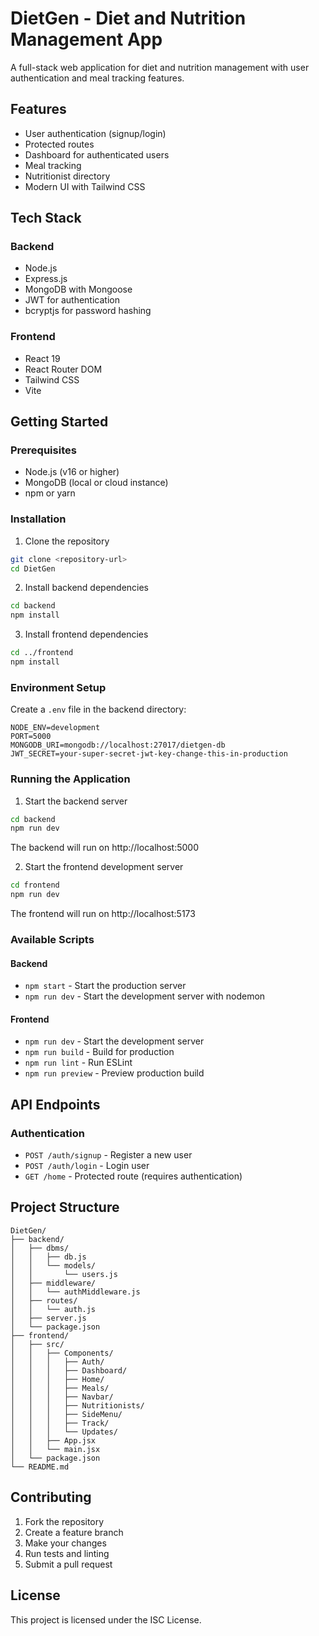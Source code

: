 # DietGen - Diet and Nutrition Management App

A full-stack web application for diet and nutrition management with user authentication and meal tracking features.

## Features

- User authentication (signup/login)
- Protected routes
- Dashboard for authenticated users
- Meal tracking
- Nutritionist directory
- Modern UI with Tailwind CSS

## Tech Stack

### Backend
- Node.js
- Express.js
- MongoDB with Mongoose
- JWT for authentication
- bcryptjs for password hashing

### Frontend
- React 19
- React Router DOM
- Tailwind CSS
- Vite

## Getting Started

### Prerequisites
- Node.js (v16 or higher)
- MongoDB (local or cloud instance)
- npm or yarn

### Installation

1. Clone the repository
```bash
git clone <repository-url>
cd DietGen
```

2. Install backend dependencies
```bash
cd backend
npm install
```

3. Install frontend dependencies
```bash
cd ../frontend
npm install
```

### Environment Setup

Create a `.env` file in the backend directory:
```env
NODE_ENV=development
PORT=5000
MONGODB_URI=mongodb://localhost:27017/dietgen-db
JWT_SECRET=your-super-secret-jwt-key-change-this-in-production
```

### Running the Application

1. Start the backend server
```bash
cd backend
npm run dev
```
The backend will run on http://localhost:5000

2. Start the frontend development server
```bash
cd frontend
npm run dev
```
The frontend will run on http://localhost:5173

### Available Scripts

#### Backend
- `npm start` - Start the production server
- `npm run dev` - Start the development server with nodemon

#### Frontend
- `npm run dev` - Start the development server
- `npm run build` - Build for production
- `npm run lint` - Run ESLint
- `npm run preview` - Preview production build

## API Endpoints

### Authentication
- `POST /auth/signup` - Register a new user
- `POST /auth/login` - Login user
- `GET /home` - Protected route (requires authentication)

## Project Structure

```
DietGen/
├── backend/
│   ├── dbms/
│   │   ├── db.js
│   │   └── models/
│   │       └── users.js
│   ├── middleware/
│   │   └── authMiddleware.js
│   ├── routes/
│   │   └── auth.js
│   ├── server.js
│   └── package.json
├── frontend/
│   ├── src/
│   │   ├── Components/
│   │   │   ├── Auth/
│   │   │   ├── Dashboard/
│   │   │   ├── Home/
│   │   │   ├── Meals/
│   │   │   ├── Navbar/
│   │   │   ├── Nutritionists/
│   │   │   ├── SideMenu/
│   │   │   ├── Track/
│   │   │   └── Updates/
│   │   ├── App.jsx
│   │   └── main.jsx
│   └── package.json
└── README.md
```

## Contributing

1. Fork the repository
2. Create a feature branch
3. Make your changes
4. Run tests and linting
5. Submit a pull request

## License

This project is licensed under the ISC License.
